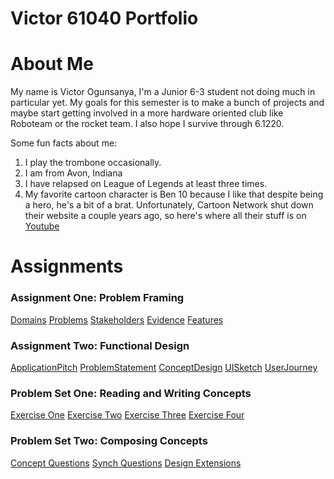 # Victor 61040 Portfolio

# About Me
My name is Victor Ogunsanya, I'm a Junior 6-3 student not doing much in particular yet. My goals for this semester is to make a bunch of projects and maybe start getting involved in a more hardware oriented club like Roboteam or the rocket team. I also hope I survive through 6.1220.

Some fun facts about me:
1. I play the trombone occasionally.
2. I am from Avon, Indiana
3. I have relapsed on League of Legends at least three times.
4. My favorite cartoon character is Ben 10 because I like that despite being a hero, he's a bit of a brat. Unfortunately, Cartoon Network shut down their website a couple years ago, so here's where all their stuff is on 
[Youtube](https://www.youtube.com/channel/UCoWgc1mqe-bcfb_lem7EyOg)


# Assignments

### Assignment One: Problem Framing
[Domains](assignment-one/Domains.md)
[Problems](assignment-one/Problems.md)
[Stakeholders](assignment-one/Stakeholders.md)
[Evidence](assignment-one/Evidence.md)
[Features](assignment-one/Features.md)

### Assignment Two: Functional Design
[ApplicationPitch](./assignment-two/ApplicationPitch.md)
[ProblemStatement](./assignment-two/ProblemStatement.md)
[ConceptDesign](./assignment-two/ConceptDesign.md)
[UISketch](./assignment-two/UISketches.md)
[UserJourney](./assignment-two/UserJourney.md)

### Problem Set One: Reading and Writing Concepts

[Exercise One](pset-1/Exercise-One.md)
[Exercise Two](pset-1/Exercise-Two.md)
[Exercise Three](pset-1/Exercise-Three.md)
[Exercise Four](pset-1/Exercise-Four.md)

### Problem Set Two: Composing Concepts

[Concept Questions](pset-2/ConceptQuestions.md)
[Synch Questions](pset-2/SynchQuestions.md)
[Design Extensions](pset-2/DesignExtensions.md)
